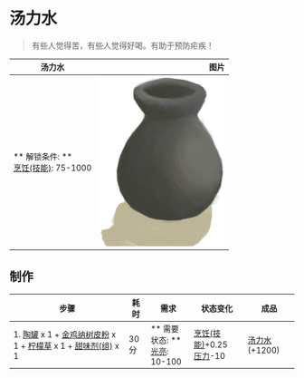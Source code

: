 # 汤力水  
> 有些人觉得苦，有些人觉得好喝。有助于预防疟疾！  
  
  汤力水  |   图片   
 ----  |  ----:   
 ** 解锁条件: **<br>[烹饪(技能)](Skill_Cooking.md): 75-1000  |  <img decoding="async" src="Sprite/ClayVase.png" href="a.md" style="max-width:300px;max-height:300px;">   
  
## 制作  
步骤  |  耗时  |  需求  |  状态变化  |  成品  
----  |  ----  |  ----  |  ----  |  ----  
1. [陶罐](ClayVase.md) x 1 + [金鸡纳树皮粉](QuininePowder.md) x 1 + [柠檬草](LemongrassStalks.md) x 1 + [甜味剂(组)](GpTag_Sweetener.md) x 1  |  30分  |  ** 需要状态: **<br>[光亮](Light.md): 10-100  |  [烹饪(技能)](Skill_Cooking.md)+0.25<br>[压力](Stress.md)-10  |  [汤力水](LQ_TonicWater.md)(+1200)  


<script>document.title="汤力水 - 卡牌生存百科 Card Survival Wiki";</script>